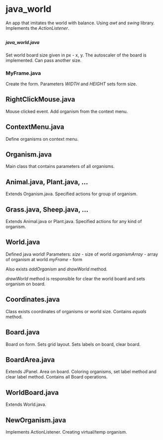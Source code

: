 # java_world
An app that imitates the world with balance. Using *awt* and *swing* library. Implements the *ActionListener*.

##

##### java_world.java
Set world board size given in px - x, y. The autoscaler of the board is implemented. Can pass another size.

### MyFrame.java
Create the form. Parameters *WIDTH* and *HEIGHT* sets form size.

## RightClickMouse.java
Mouse clicked event. Add organism from the context menu.

## ContextMenu.java
Define organisms on context menu.

## Organism.java
Main class that contains parameters of all organisms.

## Animal.java, Plant.java, ...
Extends Organism.java. Specified actions for group of organism.

## Grass.java, Sheep.java, ...
Extends Animal.java or Plant.java. Specified actions for any kind of organism.

## World.java
Defined java world! Parameters:
*size* - size of world
*organismArray* - array of organism at world
*myFrame* - form

Also exists *addOrganism* and *drawWorld* method.

*drawWorld* method is responsible for clear the world board and sets organism on board.

## Coordinates.java
Class exists coordinates of organisms or world size. Contains *equals* method.

## Board.java
Board on form. Sets grid layout. Sets labels on board, clear board.

## BoardArea.java
Extends JPanel. Area on board. Coloring organisms, set label method and clear label method. Contains all Board operations.

## WorldBoard.java
Extends World.java.

## NewOrganism.java
Implements ActionListener. Creating virtual/temp organism.